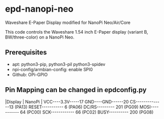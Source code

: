 # epd-nanopi-neo
Waveshare E-Paper Display modified for NanoPi Neo/Air/Core

This code controls the Waveshare 1.54 inch E-Paper display (variant B, BW/three-color) on a NanoPi Neo.

## Prerequisites

- apt: python3-pip, python3-pil python3-spidev
- npi-config/armbian-config: enable SPI0
- Github: OPi-GPIO

## Pin Mapping can be changed in epdconfig.py

|Display | NanoPi |
VCC----3.3V-----17
GND----GND------20
CS--------------13 (PA13)
RESET----------- 6 (PA06)
DC/RS--------- 201 (PG09)
MOSI----------- 64 (PC00)
SCK------------ 66 (PC02)
BUSY---------- 200 (PG08)

